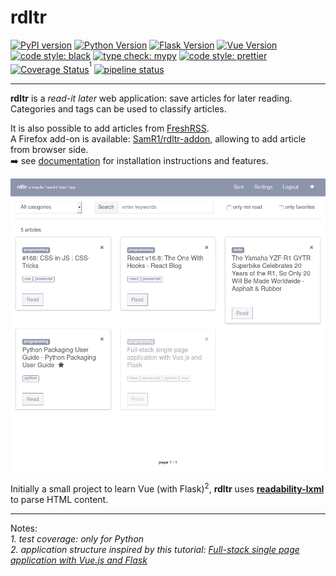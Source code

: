 # rdltr

[![PyPI version](https://img.shields.io/pypi/v/rdltr.svg)](https://pypi.org/project/rdltr/)
[![Python Version](https://img.shields.io/badge/python-3.8+-brightgreen.svg)](https://python.org)
[![Flask Version](https://img.shields.io/badge/flask-3.0-brightgreen.svg)](http://flask.pocoo.org/)
[![Vue Version](https://img.shields.io/badge/vue-3.4-brightgreen.svg)](https://vuejs.org/)  
[![code style: black](https://img.shields.io/badge/code%20style-black-black)](https://github.com/psf/black) 
[![type check: mypy](https://img.shields.io/badge/type%20check-mypy-blue)](http://mypy-lang.org/) 
[![code style: prettier](https://img.shields.io/badge/code_style-prettier-ff69b4.svg)](https://github.com/prettier/prettier) 
[![Coverage Status](https://coveralls.io/repos/github/SamR1/rdltr/badge.svg?branch=master)](https://coveralls.io/github/SamR1/rdltr?branch=master)<sup><sup>1</sup></sup>
[![pipeline status](https://gitlab.com/SamR1/rdltr/badges/master/pipeline.svg)](https://gitlab.com/SamR1/rdltr/commits/master)

----

**rdltr** is a _read-it later_ web application: save articles for later reading.  
Categories and tags can be used to classify articles.  

It is also possible to add articles from [FreshRSS](https://freshrss.org/).  
A Firefox add-on is available: [SamR1/rdltr-addon](https://github.com/SamR1/rdltr-addon), allowing
 to add article from browser side.  
➡️ see [documentation](https://samr1.github.io/rdltr/index.html) for installation instructions and features.  

![application screenshot](https://raw.githubusercontent.com/SamR1/rdltr/master/docsrc/source/_images/screenshot.png)

Initially a small project to learn Vue (with Flask)<sup>2</sup>, **rdltr** uses 
**[readability-lxml](https://github.com/buriy/python-readability)** to parse HTML 
content.

---

Notes:  
_1. test coverage: only for Python_  
_2. application structure inspired by this tutorial: [Full-stack single page application with Vue.js and Flask](https://codeburst.io/full-stack-single-page-application-with-vue-js-and-flask-b1e036315532)_  
